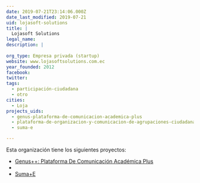 ```yaml
---
date: 2019-07-21T23:14:06.000Z
date_last_modified: 2019-07-21
uid: lojasoft-solutions
title: |
  Lojasoft Solutions
legal_name: 
description: |
  
org_type: Empresa privada (startup)
website: www.lojasoftsolutions.com.ec
year_founded: 2012
facebook: 
twitter: 
tags:
  - participación-ciudadana
  - otro
cities: 
  - Loja
projects_uids:
  - genus-plataforma-de-comunicacion-academica-plus
  - plataforma-de-organizacion-y-comunicacion-de-agrupaciones-ciudadanas-suma-e
  - suma-e

---
```


Esta organización tiene los siguientes proyectos:

- [Genus++: Plataforma De Comunicación Académica Plus](/proyectos/genus-plataforma-de-comunicacion-academica-plus)
- [](/proyectos/plataforma-de-organizacion-y-comunicacion-de-agrupaciones-ciudadanas-suma-e)
- [Suma+E](/proyectos/suma-e)
